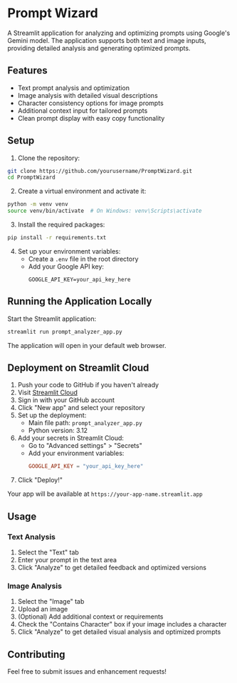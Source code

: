 # Prompt Wizard

A Streamlit application for analyzing and optimizing prompts using Google's Gemini model. The application supports both text and image inputs, providing detailed analysis and generating optimized prompts.

## Features

- Text prompt analysis and optimization
- Image analysis with detailed visual descriptions
- Character consistency options for image prompts
- Additional context input for tailored prompts
- Clean prompt display with easy copy functionality

## Setup

1. Clone the repository:
```bash
git clone https://github.com/yourusername/PromptWizard.git
cd PromptWizard
```

2. Create a virtual environment and activate it:
```bash
python -m venv venv
source venv/bin/activate  # On Windows: venv\Scripts\activate
```

3. Install the required packages:
```bash
pip install -r requirements.txt
```

4. Set up your environment variables:
   - Create a `.env` file in the root directory
   - Add your Google API key:
     ```
     GOOGLE_API_KEY=your_api_key_here
     ```

## Running the Application Locally

Start the Streamlit application:
```bash
streamlit run prompt_analyzer_app.py
```

The application will open in your default web browser.

## Deployment on Streamlit Cloud

1. Push your code to GitHub if you haven't already
2. Visit [Streamlit Cloud](https://share.streamlit.io)
3. Sign in with your GitHub account
4. Click "New app" and select your repository
5. Set up the deployment:
   - Main file path: `prompt_analyzer_app.py`
   - Python version: 3.12
6. Add your secrets in Streamlit Cloud:
   - Go to "Advanced settings" > "Secrets"
   - Add your environment variables:
     ```toml
     GOOGLE_API_KEY = "your_api_key_here"
     ```
7. Click "Deploy!"

Your app will be available at `https://your-app-name.streamlit.app`

## Usage

### Text Analysis
1. Select the "Text" tab
2. Enter your prompt in the text area
3. Click "Analyze" to get detailed feedback and optimized versions

### Image Analysis
1. Select the "Image" tab
2. Upload an image
3. (Optional) Add additional context or requirements
4. Check the "Contains Character" box if your image includes a character
5. Click "Analyze" to get detailed visual analysis and optimized prompts

## Contributing

Feel free to submit issues and enhancement requests!

